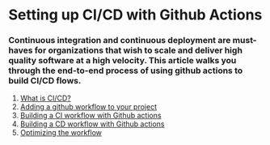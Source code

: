 # Setting up CI/CD with Github Actions

### Continuous integration and continuous deployment are must-haves for organizations that wish to scale and deliver high quality software at a high velocity. This article walks you through the end-to-end process of using github actions to build CI/CD flows.

1. [What is CI/CD?]()
2. [Adding a github workflow to your project]()
3. [Building a CI workflow with Github actions]()
4. [Building a CD workflow with Github actions]()
5. [Optimizing the workflow]()
